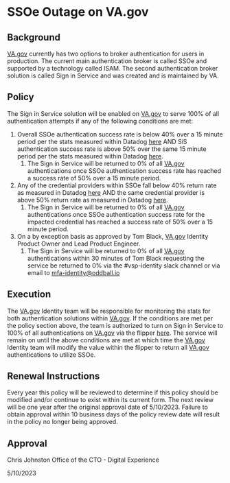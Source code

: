 # SSOe Outage on VA.gov

## Background

[VA.gov](http://va.gov/) currently has two options to broker authentication for users in production. The current main authentication broker is called SSOe and supported by a technology called ISAM. The second authentication broker solution is called Sign in Service and was created and is maintained by VA.

## Policy

The Sign in Service solution will be enabled on [VA.gov](http://va.gov/) to serve 100% of all authentication attempts if any of the following conditions are met:

1. Overall SSOe authentication success rate is below 40% over a 15 minute period per the stats measured within Datadog [here](https://vagov.ddog-gov.com/dashboard/52g-hyg-wcj/vsp-identity-monitor-dashboard?from_ts=1683826599660&to_ts=1683840999660&live=false&tile_focus=8901858802204074) AND SiS authentication success rate is above 50% over the same 15 minute period per the stats measured within Datadog [here](https://vagov.ddog-gov.com/dashboard/52g-hyg-wcj/vsp-identity-monitor-dashboard?from_ts=1683826760454&to_ts=1683841160454&live=false&tile_focus=407386167409660).
    1. The Sign in Service will be returned to 0% of all [VA.gov](http://va.gov/) authentications once SSOe authentication success rate has reached a success rate of 50% over a 15 minute period.
2. Any of the credential providers within SSOe fall below 40% return rate as measured in Datadog [here](https://vagov.ddog-gov.com/dashboard/52g-hyg-wcj/vsp-identity-monitor-dashboard?from_ts=1683826700579&to_ts=1683841100579&live=false&tile_focus=169965705415635) AND the same credential provider is above 50% return rate as measured in Datadog [here](https://vagov.ddog-gov.com/dashboard/52g-hyg-wcj/vsp-identity-monitor-dashboard?from_ts=1683826700596&to_ts=1683841100596&live=false&tile_focus=1254326522330070).
    1. The Sign in Service will be returned to 0% of all [VA.gov](http://va.gov/) authentications once SSOe authentication success rate for the impacted credential has reached a success rate of 50% over a 15 minute period.
3. On a by exception basis as approved by Tom Black, [VA.gov](http://va.gov/) Identity Product Owner and Lead Product Engineer.
    1. The Sign in Service will be returned to 0% of all [VA.gov](http://va.gov/) authentications within 30 minutes of Tom Black requesting the service be returned to 0% via the #vsp-identity slack channel or via email to [mfa-identity@oddball.io](mailto:mfa-identity@oddball.io)

## Execution

The [VA.gov](http://va.gov/) Identity team will be responsible for monitoring the stats for both authentication solutions within [VA.gov](http://va.gov/). If the conditions are met per the policy section above, the team is authorized to turn on Sign in Service to 100% of all authentications on [VA.gov](http://va.gov/) via the flipper [here](https://api.va.gov/flipper/features/sign_in_service_enabled). The service will remain on until the above conditions are met at which time the [VA.gov](http://va.gov/) Identity team will modify the value within the flipper to return all [VA.gov](http://va.gov/) authentications to utilize SSOe.

## Renewal Instructions

Every year this policy will be reviewed to determine if this policy should be modified and/or continue to exist within its current form. The next review will be one year after the original approval date of 5/10/2023. Failure to obtain approval within 10 business days of the policy review date will result in the policy no longer being approved.

## Approval

Chris Johnston
Office of the CTO - Digital Experience

5/10/2023
